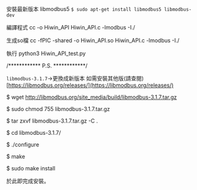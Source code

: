 安裝最新版本 libmodbus5
`$ sudo apt-get install libmodbus5 libmodbus-dev`

編譯程式 cc -o Hiwin_API Hiwin_API.c -lmodbus -I./

生成so檔 cc -fPIC -shared -o Hiwin_API.so Hiwin_API.c -lmodbus -I./

執行 python3 Hiwin_API_test.py



/************ P.S. ************/

`libmodbus-3.1.7`->更換成新版本
如需安裝其他版(請查閱)  [https://libmodbus.org/releases/](https://libmodbus.org/releases/)

$ wget http://libmodbus.org/site_media/build/libmodbus-3.1.7.tar.gz

$ sudo chmod 755 libmodbus-3.1.7.tar.gz

$ tar zxvf libmodbus-3.1.7.tar.gz -C .

$ cd libmodbus-3.1.7/

$ ./configure

$ make

$ sudo make install

於此即完成安裝。
